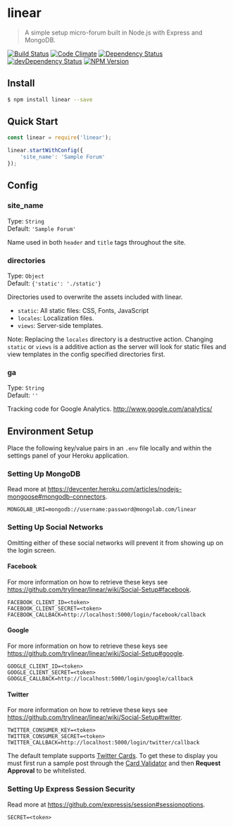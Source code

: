 # linear

> A simple setup micro-forum built in Node.js with Express and MongoDB.

[![Build Status](https://travis-ci.org/trylinear/linear.svg)](https://travis-ci.org/trylinear/linear)
[![Code Climate](https://codeclimate.com/github/trylinear/linear/badges/gpa.svg)](https://codeclimate.com/github/trylinear/linear)
[![Dependency Status](https://david-dm.org/trylinear/linear.svg?style=flat)](https://david-dm.org/trylinear/linear/)
[![devDependency Status](https://david-dm.org/trylinear/linear/dev-status.svg?style=flat)](https://david-dm.org/trylinear/linear/#info=devDependencies)
[![NPM Version](http://img.shields.io/npm/v/linear.svg?style=flat)](https://www.npmjs.org/package/linear/)

## Install

```bash
$ npm install linear --save
```

## Quick Start

```javascript
const linear = require('linear');

linear.startWithConfig({
    'site_name': 'Sample Forum'
});
```

## Config

### site_name

Type: `String`  
Default: `'Sample Forum'`

Name used in both `header` and `title` tags throughout the site.

### directories

Type: `Object`  
Default: `{'static': './static'}`

Directories used to overwrite the assets included with linear.

- `static`: All static files: CSS, Fonts, JavaScript
- `locales`: Localization files.
- `views`: Server-side templates.

Note: Replacing the `locales` directory is a destructive action. Changing `static` or `views` is a additive action as the server will look for static files and view templates in the config specified directories first.

### ga

Type: `String`  
Default: `''`

Tracking code for Google Analytics. <http://www.google.com/analytics/>

## Environment Setup

Place the following key/value pairs in an `.env` file locally and within the settings panel of your Heroku application.

### Setting Up MongoDB

Read more at <https://devcenter.heroku.com/articles/nodejs-mongoose#mongodb-connectors>.

```
MONGOLAB_URI=mongodb://username:password@mongolab.com/linear
```

### Setting Up Social Networks

Omitting either of these social networks will prevent it from showing up on the login screen.

#### Facebook

For more information on how to retrieve these keys see <https://github.com/trylinear/linear/wiki/Social-Setup#facebook>.

```
FACEBOOK_CLIENT_ID=<token>
FACEBOOK_CLIENT_SECRET=<token>
FACEBOOK_CALLBACK=http://localhost:5000/login/facebook/callback
```

#### Google

For more information on how to retrieve these keys see <https://github.com/trylinear/linear/wiki/Social-Setup#google>.

```
GOOGLE_CLIENT_ID=<token>
GOOGLE_CLIENT_SECRET=<token>
GOOGLE_CALLBACK=http://localhost:5000/login/google/callback
```

#### Twitter

For more information on how to retrieve these keys see <https://github.com/trylinear/linear/wiki/Social-Setup#twitter>.

```
TWITTER_CONSUMER_KEY=<token>
TWITTER_CONSUMER_SECRET=<token>
TWITTER_CALLBACK=http://localhost:5000/login/twitter/callback
```

The default template supports [Twitter Cards](https://dev.twitter.com/cards/overview). To get these to display you must first run a sample post through the [Card Validator](https://cards-dev.twitter.com/validator) and then **Request Approval** to be whitelisted.

### Setting Up Express Session Security

Read more at <https://github.com/expressjs/session#sessionoptions>.

```
SECRET=<token>
```
